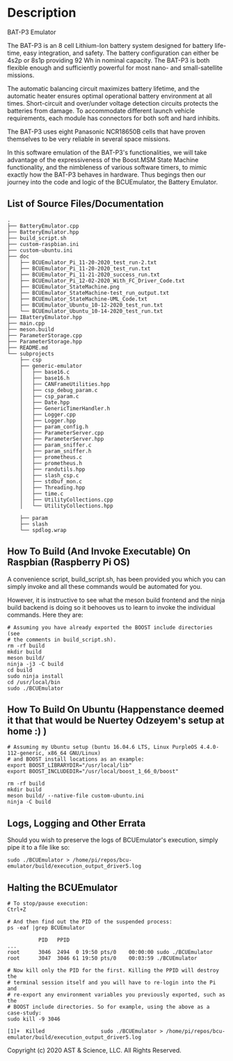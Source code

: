 # Description
BAT-P3 Emulator

The BAT-P3 is an 8 cell Lithium-Ion battery system designed for battery 
life-time, easy integration, and safety. The battery configuration can 
either be 4s2p or 8s1p providing 92 Wh in nominal capacity. The BAT-P3 
is both flexible enough and sufficiently powerful for most nano- and 
small-satellite missions.
 
The automatic balancing circuit maximizes battery lifetime, and the 
automatic heater ensures optimal operational battery environment at all 
times. Short-circuit and over/under voltage detection circuits protects
the batteries from damage. To accommodate different launch vehicle 
requirements, each module has connectors for both soft and hard inhibits.
 
The BAT-P3 uses eight Panasonic NCR18650B cells that have proven themselves
to be very reliable in several space missions.

In this software emulation of the BAT-P3's functionalities, we will take
advantage of the expressiveness of the Boost.MSM State Machine functionality,
and the nimbleness of various software timers, to mimic exactly how the 
BAT-P3 behaves in hardware. Thus begings then our journey into the code 
and logic of the BCUEmulator, the Battery Emulator.  

## List of Source Files/Documentation
```
.
├── BatteryEmulator.cpp
├── BatteryEmulator.hpp
├── build_script.sh
├── custom-raspbian.ini
├── custom-ubuntu.ini
├── doc
│   ├── BCUEmulator_Pi_11-20-2020_test_run-2.txt
│   ├── BCUEmulator_Pi_11-20-2020_test_run.txt
│   ├── BCUEmulator_Pi_11-21-2020_success_run.txt
│   ├── BCUEmulator_Pi_12-02-2020_With_FC_Driver_Code.txt
│   ├── BCUEmulator_StateMachine.png
│   ├── BCUEmulator_StateMachine-test_run_output.txt
│   ├── BCUEmulator_StateMachine-UML_Code.txt
│   ├── BCUEmulator_Ubuntu_10-12-2020_test_run.txt
│   └── BCUEmulator_Ubuntu_10-14-2020_test_run.txt
├── IBatteryEmulator.hpp
├── main.cpp
├── meson.build
├── ParameterStorage.cpp
├── ParameterStorage.hpp
├── README.md
└── subprojects
    ├── csp
    ├── generic-emulator
    │   ├── base16.c
    │   ├── base16.h
    │   ├── CANFrameUtilities.hpp
    │   ├── csp_debug_param.c
    │   ├── csp_param.c
    │   ├── Date.hpp
    │   ├── GenericTimerHandler.h
    │   ├── Logger.cpp
    │   ├── Logger.hpp
    │   ├── param_config.h
    │   ├── ParameterServer.cpp
    │   ├── ParameterServer.hpp
    │   ├── param_sniffer.c
    │   ├── param_sniffer.h
    │   ├── prometheus.c
    │   ├── prometheus.h
    │   ├── randutils.hpp
    │   ├── slash_csp.c
    │   ├── stdbuf_mon.c
    │   ├── Threading.hpp
    │   ├── time.c
    │   ├── UtilityCollections.cpp
    │   └── UtilityCollections.hpp

    ├── param
    ├── slash
    └── spdlog.wrap
```

## How To Build (And Invoke Executable) On Raspbian (Raspberry Pi OS)
A convenience script, build_script.sh, has been provided you which you 
can simply invoke and all these commands would be automated for you.

However, it is instructive to see what the meson build frontend and the
ninja build backend is doing so it behooves us to learn to invoke the
individual commands. Here they are: 

```
# Assuming you have already exported the BOOST include directories (see
# the comments in build_script.sh).
rm -rf build
mkdir build
meson build/
ninja -j3 -C build
cd build
sudo ninja install
cd /usr/local/bin
sudo ./BCUEmulator
```

## How To Build On Ubuntu (Happenstance deemed it that that would be Nuertey Odzeyem's setup at home :) )
```
# Assuming my Ubuntu setup (buntu 16.04.6 LTS, Linux PurpleOS 4.4.0-112-generic, x86_64 GNU/Linux)
# and BOOST install locations as an example:
export BOOST_LIBRARYDIR="/usr/local/lib"
export BOOST_INCLUDEDIR="/usr/local/boost_1_66_0/boost"

rm -rf build
mkdir build
meson build/ --native-file custom-ubuntu.ini
ninja -C build
```

## Logs, Logging and Other Errata
Should you wish to preserve the logs of BCUEmulator's execution, simply pipe it to a file like so:

```
sudo ./BCUEmulator > /home/pi/repos/bcu-emulator/build/execution_output_driver5.log 
```

## Halting the BCUEmulator
```
# To stop/pause execution:
Ctrl+Z

# And then find out the PID of the suspended process:
ps -eaf |grep BCUEmulator

          PID   PPID
...
root      3046  2494  0 19:50 pts/0    00:00:00 sudo ./BCUEmulator
root      3047  3046 61 19:50 pts/0    00:03:59 ./BCUEmulator

# Now kill only the PID for the first. Killing the PPID will destroy the 
# terminal session itself and you will have to re-login into the Pi and 
# re-export any environment variables you previously exported, such as the
# BOOST include directories. So for example, using the above as a case-study:
sudo kill -9 3046

[1]+  Killed                  sudo ./BCUEmulator > /home/pi/repos/bcu-emulator/build/execution_output_driver5.log
```

Copyright (c) 2020 AST & Science, LLC. All Rights Reserved.
